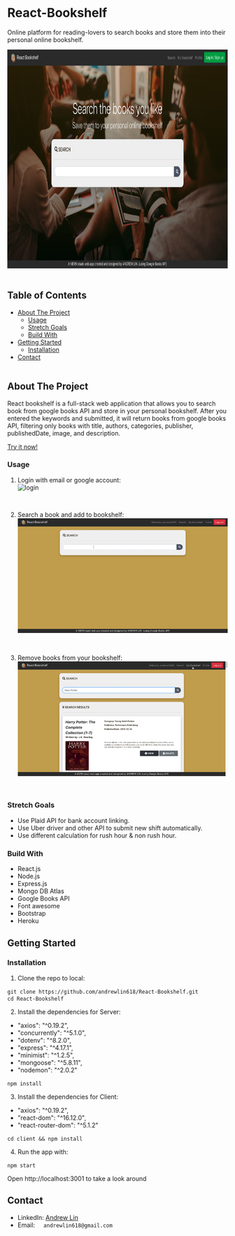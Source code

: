 # React-Bookshelf
Online platform for reading-lovers to search books and store them into their personal online bookshelf.

<img src="/images/screenshot.png" height=500px alt="Screenshot"></img>
<br /><br />

## Table of Contents
* [About The Project](#about-the-project)
  * [Usage](#usage)
  * [Stretch Goals](#stretch-goals)
  * [Build With](#build-with)
* [Getting Started](#getting-started)
  * [Installation](#installation)
* [Contact](#contact)
<br /><br />

## About The Project

React bookshelf is a full-stack web application that allows you to search book from google books API and store in your personal bookshelf.
After you entered the keywords and submitted, it will return books from google books API, filtering only books with title, authors, categories, publisher, publishedDate, image, and description.

[Try it now!](https://reactbookshelf.herokuapp.com/)

### Usage
1. Login with email or google account:<br />
<img src="images/login.gif" width=500px alt="login"></img>
<br />

2. Search a book and add to bookshelf:<br />
<img src="images/search.gif" width=500px alt="search"></img>
<br />

3. Remove books from your bookshelf:
<img src="images/delete.gif" width=500px alt="delete"></img>
<br />

### Stretch Goals
* Use Plaid API for bank account linking.
* Use Uber driver and other API to submit new shift automatically.
* Use different calculation for rush hour & non rush hour.

### Build With
* React.js
* Node.js
* Express.js
* Mongo DB Atlas
* Google Books API
* Font awesome 
* Bootstrap
* Heroku 

## Getting Started

### Installation

1. Clone the repo to local:
```
git clone https://github.com/andrewlin618/React-Bookshelf.git
cd React-Bookshelf
```

2. Install the dependencies for Server:
* "axios": "^0.19.2",
* "concurrently": "^5.1.0",
* "dotenv": "^8.2.0",
* "express": "^4.17.1",
* "minimist": "^1.2.5",
* "mongoose": "^5.8.11",
* "nodemon": "^2.0.2"
```
npm install
```

3. Install the dependencies for Client:
* "axios": "^0.19.2",
* "react-dom": "^16.12.0",
* "react-router-dom": "^5.1.2"

```
cd client && npm install
```

4. Run the app with:
```
npm start
```
Open http://localhost:3001 to take a look around

## Contact
- LinkedIn: [Andrew Lin](https://www.linkedin.com/in/andrewlin618)
- Email:    &nbsp; &nbsp; `andrewlin618@gmail.com`


